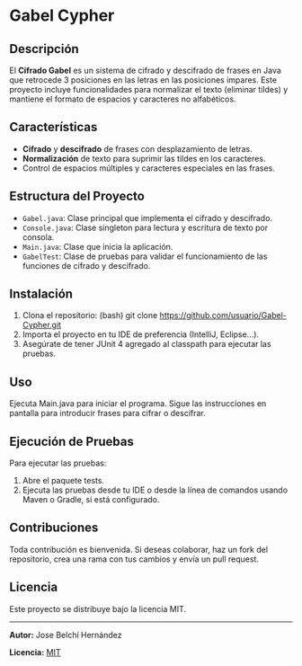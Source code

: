 # Gabel Cypher

## Descripción
El **Cifrado Gabel** es un sistema de cifrado y descifrado de frases en Java que retrocede 3 posiciones en las letras en las posiciones impares. Este proyecto incluye funcionalidades para normalizar el texto (eliminar tildes) y mantiene el formato de espacios y caracteres no alfabéticos.

## Características
- **Cifrado** y **descifrado** de frases con desplazamiento de letras.
- **Normalización** de texto para suprimir las tildes en los caracteres.
- Control de espacios múltiples y caracteres especiales en las frases.

## Estructura del Proyecto
- `Gabel.java`: Clase principal que implementa el cifrado y descifrado.
- `Console.java`: Clase singleton para lectura y escritura de texto por consola.
- `Main.java`: Clase que inicia la aplicación.
- `GabelTest`: Clase de pruebas para validar el funcionamiento de las funciones de cifrado y descifrado.

## Instalación
1. Clona el repositorio:
   (bash)
    git clone https://github.com/usuario/Gabel-Cypher.git
2. Importa el proyecto en tu IDE de preferencia (IntelliJ, Eclipse...). 
3. Asegúrate de tener JUnit 4 agregado al classpath para ejecutar las pruebas.

## Uso 
Ejecuta Main.java para iniciar el programa. Sigue las instrucciones en pantalla para introducir frases para cifrar o descifrar.

## Ejecución de Pruebas
Para ejecutar las pruebas:

1. Abre el paquete tests.
2. Ejecuta las pruebas desde tu IDE o desde la línea de comandos usando Maven o Gradle, si está configurado.

## Contribuciones
Toda contribución es bienvenida. Si deseas colaborar, haz un fork del repositorio, crea una rama con tus cambios y envía un pull request.

## Licencia
Este proyecto se distribuye bajo la licencia MIT.

---
**Autor:** Jose Belchí Hernández

**Licencia:** [MIT](./LICENSE)
